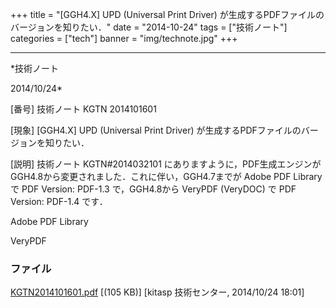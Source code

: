 ﻿+++
title = "[GGH4.X] UPD (Universal Print Driver) が生成するPDFファイルのバージョンを知りたい．"
date = "2014-10-24"
tags = ["技術ノート"]
categories = ["tech"]
banner = "img/technote.jpg"
+++

-----------------------------------------------------------------------------------------------------------------------------

*技術ノート

2014/10/24*


[番号]
技術ノート KGTN 2014101601

[現象]
[GGH4.X] UPD (Universal Print Driver)
が生成するPDFファイルのバージョンを知りたい．

[説明]
技術ノート KGTN#2014032101
にありますように，PDF生成エンジンがGGH4.8から変更されました．これに伴い，GGH4.7までが
Adobe PDF Library で PDF Version: PDF-1.3 で，GGH4.8から VeryPDF
(VeryDOC) で PDF Version: PDF-1.4 です．

Adobe PDF Library

VeryPDF


### ファイル

 
 


[KGTN2014101601.pdf](http://techreport.kitasp.net/attachments/download/1751/KGTN2014101601.pdf)
 [(105 KB)] [kitasp 技術センター, 2014/10/24
18:01]


 


 

